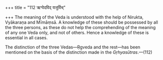 +++
title = "112 ऋग्वेदविद् यजुर्विच्"

+++
The meaning of the Veda is understood with the help of Nirukta,
Vyākaraṇa and Mīmāṃsā. A knowledge of these should be possessed by all
the three persons, as these do not help the comprehending of the meaning
of any one Veda only, and not of others. Hence a knowledge of these is
essential in all cases.

The distinction of the three Vedas—Ṛgveda and the rest—has been
mentioned on the basis of the distinction made in the
*Gṛhyasūtras*.—(112)


